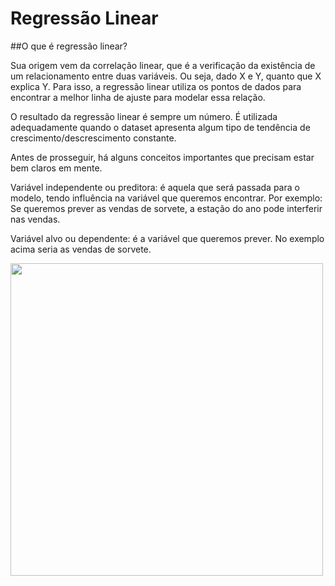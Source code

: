 # Regressão Linear

##O que é regressão linear?

Sua origem vem da correlação linear, que é a verificação da existência de um relacionamento entre duas variáveis. Ou seja, dado X e Y, quanto que X explica Y. Para isso, a regressão linear utiliza os pontos de dados para encontrar a melhor linha de ajuste para modelar essa relação.

O resultado da regressão linear é sempre um número. É utilizada adequadamente quando o dataset apresenta algum tipo de tendência de crescimento/descrescimento constante.

Antes de prosseguir, há alguns conceitos importantes que precisam estar bem claros em mente.

Variável independente ou preditora: é aquela que será passada para o modelo, tendo influência na variável que queremos encontrar. Por exemplo: Se queremos prever as vendas de sorvete, a estação do ano pode interferir nas vendas.

Variável alvo ou dependente: é a variável que queremos prever. No exemplo acima seria as vendas de sorvete.

<div>
<img src="https://images.squarespace-cdn.com/content/v1/5a2a067e8dd04151f6e8250d/1592816786422-TU0MNDRCXD7Y4JAT3LGP/regressao+linear2.jpg" width="500">
</div>

